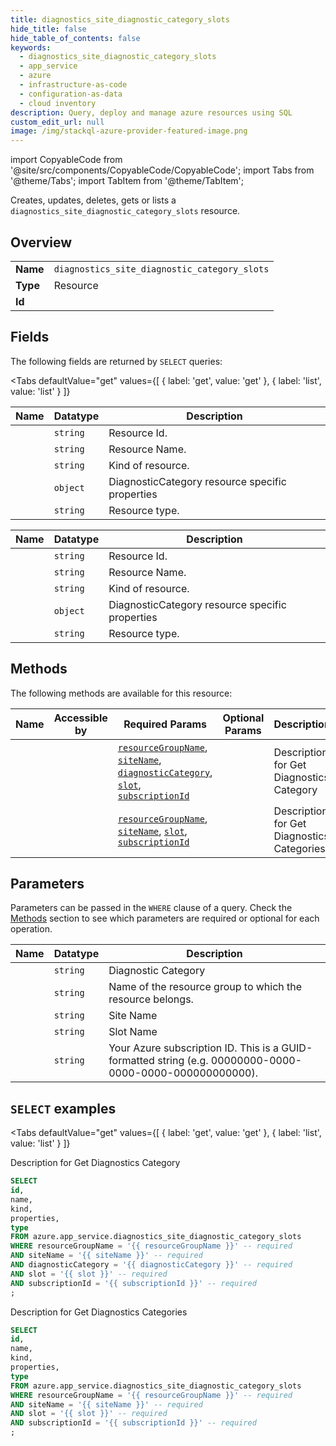 ```yaml
--- 
title: diagnostics_site_diagnostic_category_slots
hide_title: false
hide_table_of_contents: false
keywords:
  - diagnostics_site_diagnostic_category_slots
  - app_service
  - azure
  - infrastructure-as-code
  - configuration-as-data
  - cloud inventory
description: Query, deploy and manage azure resources using SQL
custom_edit_url: null
image: /img/stackql-azure-provider-featured-image.png
---
```


import CopyableCode from '@site/src/components/CopyableCode/CopyableCode';
import Tabs from '@theme/Tabs';
import TabItem from '@theme/TabItem';

Creates, updates, deletes, gets or lists a <code>diagnostics_site_diagnostic_category_slots</code> resource.

## Overview
<table><tbody>
<tr><td><b>Name</b></td><td><code>diagnostics_site_diagnostic_category_slots</code></td></tr>
<tr><td><b>Type</b></td><td>Resource</td></tr>
<tr><td><b>Id</b></td><td><CopyableCode code="azure.app_service.diagnostics_site_diagnostic_category_slots" /></td></tr>
</tbody></table>

## Fields

The following fields are returned by `SELECT` queries:

<Tabs
    defaultValue="get"
    values={[
        { label: 'get', value: 'get' },
        { label: 'list', value: 'list' }
    ]}
>
<TabItem value="get">

<table>
<thead>
    <tr>
    <th>Name</th>
    <th>Datatype</th>
    <th>Description</th>
    </tr>
</thead>
<tbody>
<tr>
    <td><CopyableCode code="id" /></td>
    <td><code>string</code></td>
    <td>Resource Id.</td>
</tr>
<tr>
    <td><CopyableCode code="name" /></td>
    <td><code>string</code></td>
    <td>Resource Name.</td>
</tr>
<tr>
    <td><CopyableCode code="kind" /></td>
    <td><code>string</code></td>
    <td>Kind of resource.</td>
</tr>
<tr>
    <td><CopyableCode code="properties" /></td>
    <td><code>object</code></td>
    <td>DiagnosticCategory resource specific properties</td>
</tr>
<tr>
    <td><CopyableCode code="type" /></td>
    <td><code>string</code></td>
    <td>Resource type.</td>
</tr>
</tbody>
</table>
</TabItem>
<TabItem value="list">

<table>
<thead>
    <tr>
    <th>Name</th>
    <th>Datatype</th>
    <th>Description</th>
    </tr>
</thead>
<tbody>
<tr>
    <td><CopyableCode code="id" /></td>
    <td><code>string</code></td>
    <td>Resource Id.</td>
</tr>
<tr>
    <td><CopyableCode code="name" /></td>
    <td><code>string</code></td>
    <td>Resource Name.</td>
</tr>
<tr>
    <td><CopyableCode code="kind" /></td>
    <td><code>string</code></td>
    <td>Kind of resource.</td>
</tr>
<tr>
    <td><CopyableCode code="properties" /></td>
    <td><code>object</code></td>
    <td>DiagnosticCategory resource specific properties</td>
</tr>
<tr>
    <td><CopyableCode code="type" /></td>
    <td><code>string</code></td>
    <td>Resource type.</td>
</tr>
</tbody>
</table>
</TabItem>
</Tabs>

## Methods

The following methods are available for this resource:

<table>
<thead>
    <tr>
    <th>Name</th>
    <th>Accessible by</th>
    <th>Required Params</th>
    <th>Optional Params</th>
    <th>Description</th>
    </tr>
</thead>
<tbody>
<tr>
    <td><a href="#get"><CopyableCode code="get" /></a></td>
    <td><CopyableCode code="select" /></td>
    <td><a href="#parameter-resourceGroupName"><code>resourceGroupName</code></a>, <a href="#parameter-siteName"><code>siteName</code></a>, <a href="#parameter-diagnosticCategory"><code>diagnosticCategory</code></a>, <a href="#parameter-slot"><code>slot</code></a>, <a href="#parameter-subscriptionId"><code>subscriptionId</code></a></td>
    <td></td>
    <td>Description for Get Diagnostics Category</td>
</tr>
<tr>
    <td><a href="#list"><CopyableCode code="list" /></a></td>
    <td><CopyableCode code="select" /></td>
    <td><a href="#parameter-resourceGroupName"><code>resourceGroupName</code></a>, <a href="#parameter-siteName"><code>siteName</code></a>, <a href="#parameter-slot"><code>slot</code></a>, <a href="#parameter-subscriptionId"><code>subscriptionId</code></a></td>
    <td></td>
    <td>Description for Get Diagnostics Categories</td>
</tr>
</tbody>
</table>

## Parameters

Parameters can be passed in the `WHERE` clause of a query. Check the [Methods](#methods) section to see which parameters are required or optional for each operation.

<table>
<thead>
    <tr>
    <th>Name</th>
    <th>Datatype</th>
    <th>Description</th>
    </tr>
</thead>
<tbody>
<tr id="parameter-diagnosticCategory">
    <td><CopyableCode code="diagnosticCategory" /></td>
    <td><code>string</code></td>
    <td>Diagnostic Category</td>
</tr>
<tr id="parameter-resourceGroupName">
    <td><CopyableCode code="resourceGroupName" /></td>
    <td><code>string</code></td>
    <td>Name of the resource group to which the resource belongs.</td>
</tr>
<tr id="parameter-siteName">
    <td><CopyableCode code="siteName" /></td>
    <td><code>string</code></td>
    <td>Site Name</td>
</tr>
<tr id="parameter-slot">
    <td><CopyableCode code="slot" /></td>
    <td><code>string</code></td>
    <td>Slot Name</td>
</tr>
<tr id="parameter-subscriptionId">
    <td><CopyableCode code="subscriptionId" /></td>
    <td><code>string</code></td>
    <td>Your Azure subscription ID. This is a GUID-formatted string (e.g. 00000000-0000-0000-0000-000000000000).</td>
</tr>
</tbody>
</table>

## `SELECT` examples

<Tabs
    defaultValue="get"
    values={[
        { label: 'get', value: 'get' },
        { label: 'list', value: 'list' }
    ]}
>
<TabItem value="get">

Description for Get Diagnostics Category

```sql
SELECT
id,
name,
kind,
properties,
type
FROM azure.app_service.diagnostics_site_diagnostic_category_slots
WHERE resourceGroupName = '{{ resourceGroupName }}' -- required
AND siteName = '{{ siteName }}' -- required
AND diagnosticCategory = '{{ diagnosticCategory }}' -- required
AND slot = '{{ slot }}' -- required
AND subscriptionId = '{{ subscriptionId }}' -- required
;
```
</TabItem>
<TabItem value="list">

Description for Get Diagnostics Categories

```sql
SELECT
id,
name,
kind,
properties,
type
FROM azure.app_service.diagnostics_site_diagnostic_category_slots
WHERE resourceGroupName = '{{ resourceGroupName }}' -- required
AND siteName = '{{ siteName }}' -- required
AND slot = '{{ slot }}' -- required
AND subscriptionId = '{{ subscriptionId }}' -- required
;
```
</TabItem>
</Tabs>

